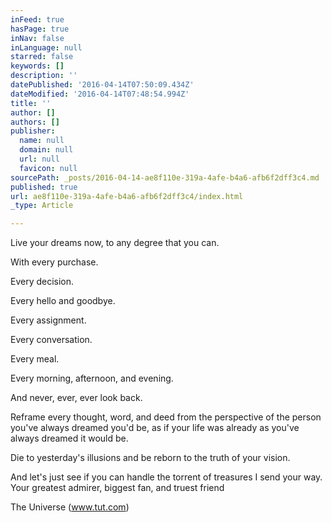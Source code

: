 ```yaml
---
inFeed: true
hasPage: true
inNav: false
inLanguage: null
starred: false
keywords: []
description: ''
datePublished: '2016-04-14T07:50:09.434Z'
dateModified: '2016-04-14T07:48:54.994Z'
title: ''
author: []
authors: []
publisher:
  name: null
  domain: null
  url: null
  favicon: null
sourcePath: _posts/2016-04-14-ae8f110e-319a-4afe-b4a6-afb6f2dff3c4.md
published: true
url: ae8f110e-319a-4afe-b4a6-afb6f2dff3c4/index.html
_type: Article

---
```

Live your dreams now, to any degree that you can. 

With every purchase. 

Every decision. 

Every hello and goodbye. 

Every assignment. 

Every conversation. 

Every meal. 

Every morning, afternoon, and evening. 

And never, ever, ever look back. 

Reframe every thought, word, and deed from the perspective of the person you've always dreamed you'd be, as if your life was already as you've always dreamed it would be. 

Die to yesterday's illusions and be reborn to the truth of your vision. 

And let's just see if you can handle the torrent of treasures I send your way. 
Your greatest admirer, biggest fan, and truest friend 

The Universe (www.tut.com)